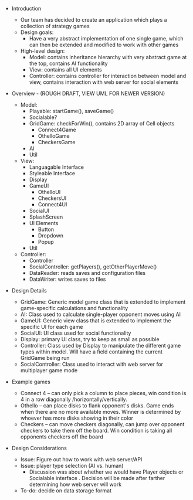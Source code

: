  * Introduction
    * Our team has decided to create an application which plays a collection of strategy games
    * Design goals:
        * Have a very abstract implementation of one single game, which can then be extended and
         modified to work with other games
    * High-level design:
        * Model: contains inheritance hierarchy with very abstract game at the top, contains AI
         functionality
        * View: contains all UI elements
        * Controller: contains controller for interaction between model and view, contains
         interaction with web server for social elements
 
 * Overview - (ROUGH DRAFT, VIEW UML FOR NEWER VERSION)
    * Model:
        * Playable: startGame(), saveGame()
        * Socialable?
        * GridGame: checkForWin(), contains 2D array of Cell objects
            * Connect4Game 
            * OthelloGame
            * CheckersGame
        * AI
        * Util
    * View:
        * Languagable Interface
        * Styleable Interface
        * Display
        * GameUI
            * OthelloUI
            * CheckersUI
            * Connect4UI
        * SocialUI
        * SplashScreen
        * UI Elements
            * Button
            * Dropdown
            * Popup
        * Util
    * Controller:
        * Controller
        * SocialController: getPlayers(), getOtherPlayerMove()
        * DataReader: reads saves and configuration files
        * DataWriter: writes saves to files
        
 * Design Details 
    * GridGame: Generic model game class that is extended to implement game-specific calculations
     and functionality
    * AI: Class used to calculate single-player opponent moves using AI
    * GameUI: Generic view class that is extended to implement the specific UI for each game
    * SocialUI: UI class used for social functionality
    * Display: primary UI class, try to keep as small as possible
    * Controller: Class used by Display to manipulate the different game types within model. Will
     have a field containing the current GridGame being run
    * SocialController: Class used to interact with web server for multiplayer game mode
 
 * Example games
    * Connect 4 – can only pick a column to place pieces, win condition is 4 in a row diagonally
    /horizontally/vertically.
    * Othello – can place disks to flank opponent's disks. Game ends when there are no more
     available moves. Winner is determined by whoever has more disks showing in their color
    * Checkers – can move checkers diagonally, can jump over opponent checkers to take them off
     the board. Win condition is taking all opponents checkers off the board
 * Design Considerations 
    * Issue: Figure out how to work with web server/API
    * Issue: player type selection (AI vs. human)
        * Discussion was about whether we would have Player objects or Socialable interface
        . Decision will be made after farther determining how web server will work
    * To-do: decide on data storage format